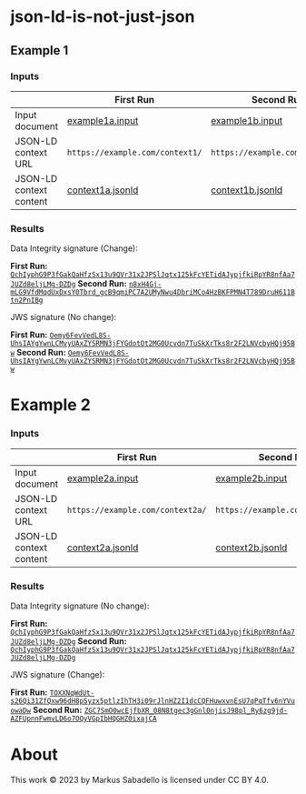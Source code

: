 json-ld-is-not-just-json
========================

## Example 1

### Inputs

|                         | First Run                                       | Second Run                                      | Change?   |
|-------------------------|-------------------------------------------------|-------------------------------------------------|-----------|
| Input document          | [example1a.input](./examples/example1a.input)   | [example1b.input](./examples/example1b.input)   | No change |
| JSON-LD context URL     | `https://example.com/context1/`                 | `https://example.com/context1/`                 | No change |
| JSON-LD context content | [context1a.jsonld](./contexts/context1a.jsonld) | [context1b.jsonld](./contexts/context1b.jsonld) | Change    |

### Results

Data Integrity signature (Change):

**First Run:** [`QchIyphG9P3fGakQaHfzSx13u9QVr31x2JPSlJqtx125kFcYETidAJypjfkiRpYR8nfAa7JUZd8eljLMg-DZDg`](./examples/example1a.signed.jsonld)
**Second Run:** [`n8xH4Gj-mLG9VfdMqdUxDxsY0Tbrd_gcB9qmiPC7A2UMyNwu4DbriMCo4HzBKFPMN4T789DruH611Btn2PnIBg`](./examples/example1b.signed.jsonld)

JWS signature (No change):

**First Run:** [`Oemy6FevVedL8S-UhsIAYgYwnLCMvyUAxZYSRMN3jFYGdotOt2MG0Ucvdn7TuSkXrTks8r2F2LNVcbyHQj95Bw`](./examples/example1a.signed.jwt)
**Second Run:** [`Oemy6FevVedL8S-UhsIAYgYwnLCMvyUAxZYSRMN3jFYGdotOt2MG0Ucvdn7TuSkXrTks8r2F2LNVcbyHQj95Bw`](./examples/example1b.signed.jwt)

# Example 2

### Inputs

|                         | First Run                                       | Second Run                                      | Change?   |
|-------------------------|-------------------------------------------------|-------------------------------------------------|-----------|
| Input document          | [example2a.input](./examples/example2a.input)   | [example2b.input](./examples/example2b.input)   | Change    |
| JSON-LD context URL     | `https://example.com/context2a/`                | `https://example.com/context2b/`                | Change    |
| JSON-LD context content | [context2a.jsonld](./contexts/context2a.jsonld) | [context2b.jsonld](./contexts/context2b.jsonld) | Change    |

### Results

Data Integrity signature (No change):

**First Run:** [`QchIyphG9P3fGakQaHfzSx13u9QVr31x2JPSlJqtx125kFcYETidAJypjfkiRpYR8nfAa7JUZd8eljLMg-DZDg`](./examples/example2a.signed.jsonld)
**Second Run:** [`QchIyphG9P3fGakQaHfzSx13u9QVr31x2JPSlJqtx125kFcYETidAJypjfkiRpYR8nfAa7JUZd8eljLMg-DZDg`](./examples/example2b.signed.jsonld)

JWS signature (Change):

**First Run:** [`TOXXNqWdUt-s26Qi31ZfQxw96dH8pSyzx5ptlzIhTH3i09rJlnHZ2I1dcCQFHuwxvnEsU7qPqTfv6nYVuowaDw`](./examples/example2a.signed.jwt)
**Second Run:** [`ZGC7SmO0wcEjfbXR_08N8tgec3gGnl0njisJ98pl_Ry6zg9jd-AZFUpnnFwmvLD6o7OQyVGpIbHQGHZ0ixajCA`](./examples/example2b.signed.jwt)

# About

This work © 2023 by Markus Sabadello is licensed under CC BY 4.0.
